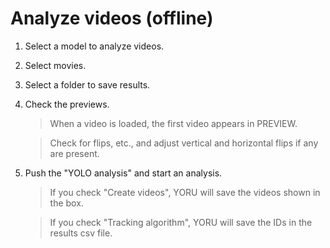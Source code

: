 # Analyze videos (offline)

1. Select a model to analyze videos.

2. Select movies.

3. Select a folder to save results.

4. Check the previews.
    
    > When a video is loaded, the first video appears in PREVIEW.

    > Check for flips, etc., and adjust vertical and horizontal flips if any are present.

5. Push the "YOLO analysis" and start an analysis.

    > If you check "Create videos", YORU will save the videos shown in the box.

    > If you check "Tracking algorithm", YORU will save the IDs in the results csv file.
